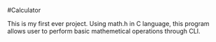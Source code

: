#Calculator

This is my first ever project. Using math.h in C language, this program allows user to perform basic mathemetical operations through CLI.
